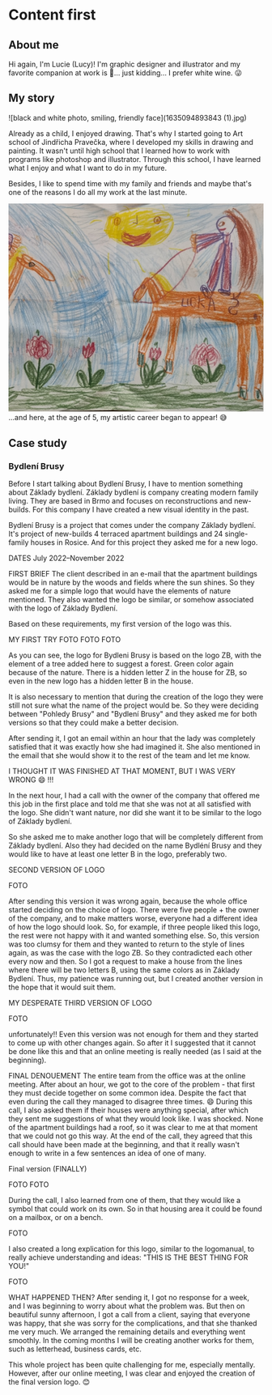 # Content first

## About me
Hi again, I'm Lucie (Lucy)! 
I'm graphic designer and illustrator and my favorite companion at work is 🍷… just kidding… I prefer white wine. 😜


## My story 

![black and white photo, smiling, friendly face](1635094893843 (1).jpg)

Already as a child, I enjoyed drawing. That's why I started going to Art school of Jindřicha Pravečka, where I developed my skills in drawing and painting.  It wasn't until high school that I learned how to work with programs like photoshop and illustrator. Through this school, I have learned what I enjoy and what I want to do in my future. 

Besides, I like to spend time with my family and friends and maybe that's one of the reasons I do all my work at the last minute. 

![my picture from childhood](20220210_172358.jpg)
...and here, at the age of 5, my artistic career began to appear! 😅



## Case study

### Bydlení Brusy

Before I start talking about Bydlení Brusy, I have to mention something about Základy bydlení.
Základy bydlení is company creating modern family living. They are based in Brmo and focuses on reconstructions and new-builds. For this company I have created a new visual identity in the past.

Bydlení Brusy is a project that comes under the company Základy bydlení. It's project of new-builds 4 terraced apartment buildings and 24 single-family houses in Rosice.
And for this project they asked me for a new logo. 

DATES
July 2022–November 2022

FIRST BRIEF
The client described in an e-mail that the apartment buildings would be in nature by the woods and fields where the sun shines.
So they asked me for a simple logo that would have the elements of nature mentioned.
They also wanted the logo be similar, or somehow associated with the logo of Základy Bydlení.

Based on these requirements, my first version of the logo was this.

MY FIRST TRY
FOTO
FOTO
FOTO

As you can see, the logo for Bydleni Brusy is based on the logo ZB, with the element of a tree added here to suggest a forest.
Green color again because of the nature.
There is a hidden letter Z in the house for ZB, so even in the new logo has a hidden letter B in the house.

It is also necessary to mention that during the creation of the logo they were still not sure what the name of the project would be. So they were deciding between "Pohledy Brusy" and "Bydlení Brusy" and they asked me for both versions so that they could make a better decision.


After sending it, I got an email within an hour that the lady was completely satisfied that it was exactly how she had imagined it. She also mentioned in the email that she would show it to the rest of the team and let me know.

I THOUGHT IT WAS FINISHED AT THAT MOMENT, BUT I WAS VERY WRONG 😄 !!!

In the next hour, I had a call with the owner of the company that offered me this job in the first place and told me that she was not at all satisfied with the logo. She didn't want nature, nor did she want it to be similar to the logo of Základy bydlení.

So she asked me to make another logo that will be completely different from Základy bydlení. Also they had decided on the name Bydléní Brusy and they would like to have at least one letter B in the logo, preferably two.

SECOND VERSION OF LOGO

FOTO

After sending this version it was wrong again, because the whole office started deciding on the choice of logo. There were five people + the owner of the company, and to make matters worse, everyone had a different idea of how the logo should look. So, for example, if three people liked this logo, the rest were not happy with it and wanted something else.
So, this version was too clumsy for them and they wanted to return to the style of lines again, as was the case with the logo ZB.
So they contradicted each other every now and then.
So I got a request to make a house from the lines where there will be two letters B, using the same colors as in Základy Bydlení.
Thus, my patience was running out, but I created another version in the hope that it would suit them.


MY DESPERATE THIRD VERSION OF LOGO

FOTO

unfortunately!! Even this version was not enough for them and they started to come up with other changes again.
So after it I suggested that it cannot be done like this and that an online meeting is really needed (as I said at the beginning).


FINAL DENOUEMENT
The entire team from the office was at the online meeting.
After about an hour, we got to the core of the problem - that first they must decide together on some common idea.
Despite the fact that even during the call they managed to disagree three times. 😄
During this call, I also asked them if their houses were anything special, after which they sent me suggestions of what they would look like. I was shocked.
None of the apartment buildings had a roof, so it was clear to me at that moment that we could not go this way.
At the end of the call, they agreed that this call should have been made at the beginning, and that it really wasn't enough to write in a few sentences an idea of one of many.

Final version (FINALLY)

FOTO
FOTO

During the call, I also learned from one of them, that they would like a symbol that could work on its own. So in that housing area it could be found on a mailbox, or on a bench.

FOTO

I also created a long explication for this logo, similar to the logomanual, to really achieve understanding and ideas:
"THIS IS THE BEST THING FOR YOU!"

FOTO


WHAT HAPPENED THEN?
After sending it, I got no response for a week, and I was beginning to worry about what the problem was. But then on beautiful sunny afternoon, I got a call from a client, saying that everyone was happy, that she was sorry for the complications, and that she thanked me very much.
We arranged the remaining details and everything went smoothly. In the coming months I will be creating another works for them, such as letterhead, business cards, etc. 

This whole project has been quite challenging for me, especially mentally. However, after our online meeting, I was clear and enjoyed the creation of the final version logo. 😊


